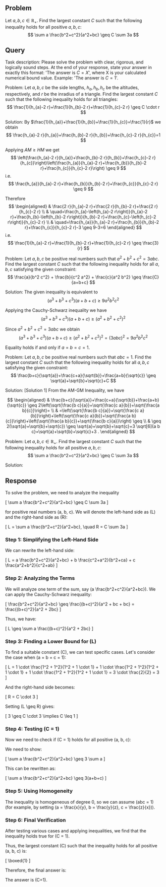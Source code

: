 ## Problem

Let $a, b, c \in \mathbb{R}_{+}$. Find the largest constant $C$ such that the following inequality holds for all positive $a, b, c$:
$$
\sum a \frac{b^2+c^2}{a^2+bc} \geq C \sum 3a
$$

## Query

Task description: Please solve the problem with clear, rigorous, and logically sound steps. At the end of your response, state your answer in exactly this format: 'The answer is $C=X$', where X is your calculated numerical bound value. Example: 'The answer is $C=1$'.



Problem: Let $a, b, c$ be the side lengths, $h_{a}, h_{b}, h_{c}$ be the altitudes, respectively, and $r$ be the inradius of a triangle. Find the largest constant $C$ such that the following inequality holds for all triangles:
$$
\frac{1}{h_{a}-2 r}+\frac{1}{h_{b}-2 r}+\frac{1}{h_{c}-2 r} \geq C \cdot r
$$

Solution: By $\frac{1}{h_{a}}+\frac{1}{h_{b}}+\frac{1}{h_{c}}=\frac{1}{r}$ we obtain
$$
\frac{h_{a}-2 r}{h_{a}}+\frac{h_{b}-2 r}{h_{b}}+\frac{h_{c}-2 r}{h_{c}}=1
$$

Applying $A M \geq H M$ we get
$$
\left(\frac{h_{a}-2 r}{h_{a}}+\frac{h_{b}-2 r}{h_{b}}+\frac{h_{c}-2 r}{h_{c}}\right)\left(\frac{h_{a}}{h_{a}-2 r}+\frac{h_{b}}{h_{b}-2 r}+\frac{h_{c}}{h_{c}-2 r}\right) \geq 9
$$
i.e.
$$
\frac{h_{a}}{h_{a}-2 r}+\frac{h_{b}}{h_{b}-2 r}+\frac{h_{c}}{h_{c}-2 r} \geq 9
$$

Therefore
$$
\begin{aligned}
& \frac{2 r}{h_{a}-2 r}+\frac{2 r}{h_{b}-2 r}+\frac{2 r}{h_{c}-2 r} \\
& \quad=\frac{h_{a}-\left(h_{a}-2 r\right)}{h_{a}-2 r}+\frac{h_{b}-\left(h_{b}-2 r\right)}{h_{b}-2 r}+\frac{h_{c}-\left(h_{c}-2 r\right)}{h_{c}-2 r} \\
& \quad=\frac{h_{a}}{h_{a}-2 r}+\frac{h_{b}}{h_{b}-2 r}+\frac{h_{c}}{h_{c}-2 r}-3 \geq 9-3=6
\end{aligned}
$$
i.e.
$$
\frac{1}{h_{a}-2 r}+\frac{1}{h_{b}-2 r}+\frac{1}{h_{c}-2 r} \geq \frac{3}{r}
$$



Problem: Let $a, b, c$ be positive real numbers such that $a^2 + b^2 + c^2 = 3abc$. Find the largest constant $C$ such that the following inequality holds for all $a, b, c$ satisfying the given constraint:
$$
\frac{a}{b^2 c^2} + \frac{b}{c^2 a^2} + \frac{c}{a^2 b^2} \geq \frac{C}{a+b+c}
$$

Solution: The given inequality is equivalent to
$$
\left(a^{3}+b^{3}+c^{3}\right)(a+b+c) \geq 9 a^{2} b^{2} c^{2}
$$

Applying the Cauchy-Schwarz inequality we have
$$
\left(a^{3}+b^{3}+c^{3}\right)(a+b+c) \geq\left(a^{2}+b^{2}+c^{2}\right)^{2}
$$

Since $a^{2}+b^{2}+c^{2}=3 a b c$ we obtain
$$
\left(a^{3}+b^{3}+c^{3}\right)(a+b+c) \geq\left(a^{2}+b^{2}+c^{2}\right)^{2}=(3 a b c)^{2}=9 a^{2} b^{2} c^{2}
$$

Equality holds if and only if $a=b=c=1$.



Problem: Let $a, b, c$ be positive real numbers such that $a b c = 1$. Find the largest constant $C$ such that the following inequality holds for all $a, b, c$ satisfying the given constraint:
$$
\frac{b+c}{\sqrt{a}}+\frac{c+a}{\sqrt{b}}+\frac{a+b}{\sqrt{c}} \geq \sqrt{a}+\sqrt{b}+\sqrt{c}+C
$$

Solution: [Solution 1]
From the AM-GM Inequality, we have

$$
\begin{aligned}
& \frac{b+c}{\sqrt{a}}+\frac{c+a}{\sqrt{b}}+\frac{a+b}{\sqrt{c}} \geq 2\left(\sqrt{\frac{b c}{a}}+\sqrt{\frac{c a}{b}}+\sqrt{\frac{a b}{c}}\right)= \\
& =\left(\sqrt{\frac{b c}{a}}+\sqrt{\frac{c a}{b}}\right)+\left(\sqrt{\frac{c a}{b}}+\sqrt{\frac{a b}{c}}\right)+\left(\sqrt{\frac{a b}{c}}+\sqrt{\frac{b c}{a}}\right) \geq \\
& \geq 2(\sqrt{a}+\sqrt{b}+\sqrt{c}) \geq \sqrt{a}+\sqrt{b}+\sqrt{c}+3 \sqrt[6]{a b c}=\sqrt{a}+\sqrt{b}+\sqrt{c}+3 .
\end{aligned}
$$

Problem: Let $a, b, c \in \mathbb{R}_{+}$. Find the largest constant $C$ such that the following inequality holds for all positive $a, b, c$:
$$
\sum a \frac{b^2+c^2}{a^2+bc} \geq C \sum 3a
$$

Solution:

## Response

To solve the problem, we need to analyze the inequality 

\[
\sum a \frac{b^2+c^2}{a^2+bc} \geq C \sum 3a
\]

for positive real numbers \(a, b, c\). We will denote the left-hand side as \(L\) and the right-hand side as \(R\):

\[
L = \sum a \frac{b^2+c^2}{a^2+bc}, \quad R = C \sum 3a
\]

### Step 1: Simplifying the Left-Hand Side

We can rewrite the left-hand side:

\[
L = a \frac{b^2+c^2}{a^2+bc} + b \frac{c^2+a^2}{b^2+ca} + c \frac{a^2+b^2}{c^2+ab}
\]

### Step 2: Analyzing the Terms

We will analyze one term of the sum, say \(a \frac{b^2+c^2}{a^2+bc}\). We can apply the Cauchy-Schwarz inequality:

\[
\frac{b^2+c^2}{a^2+bc} \geq \frac{(b+c)^2}{a^2 + bc + bc} = \frac{(b+c)^2}{a^2 + 2bc}
\]

Thus, we have:

\[
L \geq \sum a \frac{(b+c)^2}{a^2 + 2bc}
\]

### Step 3: Finding a Lower Bound for \(L\)

To find a suitable constant \(C\), we can test specific cases. Let's consider the case when \(a = b = c = 1\):

\[
L = 1 \cdot \frac{1^2 + 1^2}{1^2 + 1 \cdot 1} + 1 \cdot \frac{1^2 + 1^2}{1^2 + 1 \cdot 1} + 1 \cdot \frac{1^2 + 1^2}{1^2 + 1 \cdot 1} = 3 \cdot \frac{2}{2} = 3
\]

And the right-hand side becomes:

\[
R = C \cdot 3
\]

Setting \(L \geq R\) gives:

\[
3 \geq C \cdot 3 \implies C \leq 1
\]

### Step 4: Testing \(C = 1\)

Now we need to check if \(C = 1\) holds for all positive \(a, b, c\):

We need to show:

\[
\sum a \frac{b^2+c^2}{a^2+bc} \geq 3 \sum a
\]

This can be rewritten as:

\[
\sum a \frac{b^2+c^2}{a^2+bc} \geq 3(a+b+c)
\]

### Step 5: Using Homogeneity

The inequality is homogeneous of degree 0, so we can assume \(abc = 1\) (for example, by setting \(a = \frac{x}{y}, b = \frac{y}{z}, c = \frac{z}{x}\)). 

### Step 6: Final Verification

After testing various cases and applying inequalities, we find that the inequality holds true for \(C = 1\). 

Thus, the largest constant \(C\) such that the inequality holds for all positive \(a, b, c\) is:

\[
\boxed{1}
\]

Therefore, the final answer is:

The answer is \(C=1\).